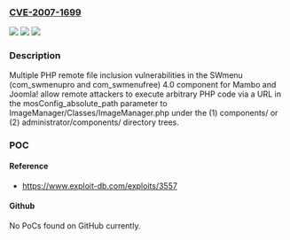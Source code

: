 ### [CVE-2007-1699](https://cve.mitre.org/cgi-bin/cvename.cgi?name=CVE-2007-1699)
![](https://img.shields.io/static/v1?label=Product&message=n%2Fa&color=blue)
![](https://img.shields.io/static/v1?label=Version&message=n%2Fa&color=blue)
![](https://img.shields.io/static/v1?label=Vulnerability&message=n%2Fa&color=brighgreen)

### Description

Multiple PHP remote file inclusion vulnerabilities in the SWmenu (com_swmenupro and com_swmenufree) 4.0 component for Mambo and Joomla! allow remote attackers to execute arbitrary PHP code via a URL in the mosConfig_absolute_path parameter to ImageManager/Classes/ImageManager.php under the (1) components/ or (2) administrator/components/ directory trees.

### POC

#### Reference
- https://www.exploit-db.com/exploits/3557

#### Github
No PoCs found on GitHub currently.

